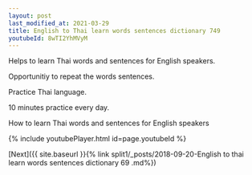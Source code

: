 ```yaml
---
layout: post
last_modified_at: 2021-03-29
title: English to Thai learn words sentences dictionary 749 
youtubeId: 8wTI2YhMVyM
---
```

 
 
Helps to learn Thai words and sentences for English speakers.

Opportunitiy to repeat the words sentences. 

Practice Thai language. 
 
10 minutes practice every day. 
 
How to learn Thai words and sentences for English speakers 
 
{% include youtubePlayer.html id=page.youtubeId %}
 
 
[Next]({{ site.baseurl }}{% link  split1/_posts/2018-09-20-English to thai learn words sentences dictionary 69 .md%})
 
